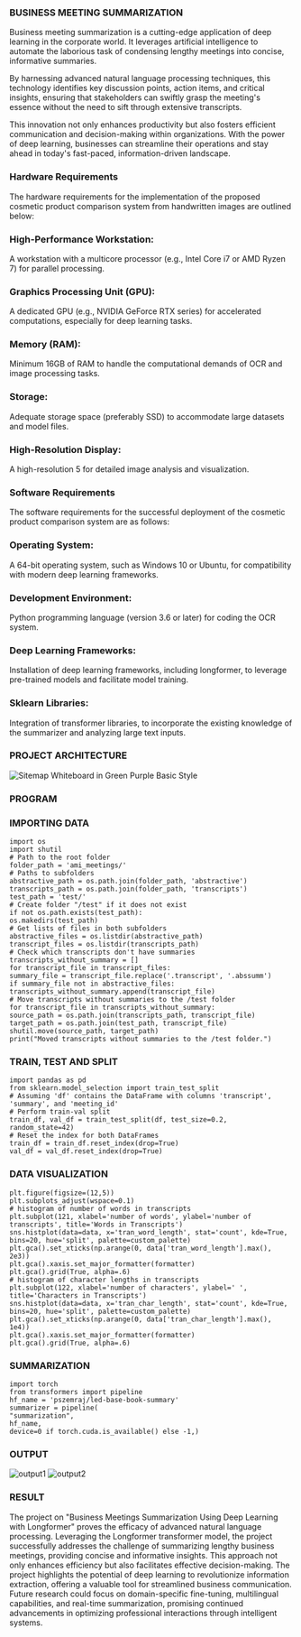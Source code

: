 ### BUSINESS MEETING SUMMARIZATION
Business meeting summarization is a cutting-edge application of deep learning in the corporate world. It leverages artificial intelligence to automate the laborious task of condensing lengthy meetings into concise, informative summaries. 

By harnessing advanced natural language processing techniques, this technology identifies key discussion points, action items, and critical insights, ensuring that stakeholders can swiftly grasp the meeting's essence without the need to sift through extensive transcripts.

This innovation not only enhances productivity but also fosters efficient communication and decision-making within organizations. With the power of deep learning, businesses can streamline their operations and stay ahead in today's fast-paced, information-driven landscape.

### Hardware Requirements
The hardware requirements for the implementation of the proposed cosmetic product comparison system from handwritten images are outlined below:

### High-Performance Workstation:
A workstation with a multicore processor (e.g., Intel Core i7 or AMD Ryzen 7) for parallel processing.

### Graphics Processing Unit (GPU):
A dedicated GPU (e.g., NVIDIA GeForce RTX series) for accelerated computations, especially for deep learning tasks.

### Memory (RAM):
Minimum 16GB of RAM to handle the computational demands of OCR and image processing tasks.

### Storage:
Adequate storage space (preferably SSD) to accommodate large datasets and model files.

### High-Resolution Display:
A high-resolution 5 for detailed image analysis and visualization.

### Software Requirements
The software requirements for the successful deployment of the cosmetic product comparison system are as follows:

### Operating System:
A 64-bit operating system, such as Windows 10 or Ubuntu, for compatibility with modern deep learning frameworks.

### Development Environment:
Python programming language (version 3.6 or later) for coding the OCR
system.

### Deep Learning Frameworks:
Installation of deep learning frameworks, including longformer, to leverage pre-trained models and facilitate model training.

### Sklearn Libraries:
Integration of transformer libraries,  to incorporate the existing knowledge of the summarizer and analyzing large text inputs.

### PROJECT ARCHITECTURE

![Sitemap Whiteboard in Green Purple Basic Style](https://github.com/Sanjay-145/business/assets/75235426/0c211e62-9510-42b3-82af-b07a0b25f744)

### PROGRAM
### IMPORTING DATA
```
import os
import shutil
# Path to the root folder
folder_path = 'ami_meetings/'
# Paths to subfolders
abstractive_path = os.path.join(folder_path, 'abstractive')
transcripts_path = os.path.join(folder_path, 'transcripts')
test_path = 'test/'
# Create folder "/test" if it does not exist
if not os.path.exists(test_path):
os.makedirs(test_path)
# Get lists of files in both subfolders
abstractive_files = os.listdir(abstractive_path)
transcript_files = os.listdir(transcripts_path)
# Check which transcripts don't have summaries
transcripts_without_summary = []
for transcript_file in transcript_files:
summary_file = transcript_file.replace('.transcript', '.abssumm')
if summary_file not in abstractive_files:
transcripts_without_summary.append(transcript_file)
# Move transcripts without summaries to the /test folder
for transcript_file in transcripts_without_summary:
source_path = os.path.join(transcripts_path, transcript_file)
target_path = os.path.join(test_path, transcript_file)
shutil.move(source_path, target_path)
print("Moved transcripts without summaries to the /test folder.")
```
### TRAIN, TEST AND SPLIT
```
import pandas as pd
from sklearn.model_selection import train_test_split
# Assuming 'df' contains the DataFrame with columns 'transcript', 'summary', and 'meeting_id'
# Perform train-val split
train_df, val_df = train_test_split(df, test_size=0.2, random_state=42)
# Reset the index for both DataFrames
train_df = train_df.reset_index(drop=True)
val_df = val_df.reset_index(drop=True)
```
### DATA VISUALIZATION
```
plt.figure(figsize=(12,5))
plt.subplots_adjust(wspace=0.1)
# histogram of number of words in transcripts
plt.subplot(121, xlabel='number of words', ylabel='number of transcripts', title='Words in Transcripts')
sns.histplot(data=data, x='tran_word_length', stat='count', kde=True, bins=20, hue='split', palette=custom_palette)
plt.gca().set_xticks(np.arange(0, data['tran_word_length'].max(), 2e3))
plt.gca().xaxis.set_major_formatter(formatter)
plt.gca().grid(True, alpha=.6)
# histogram of character lengths in transcripts
plt.subplot(122, xlabel='number of characters', ylabel=' ', title='Characters in Transcripts')
sns.histplot(data=data, x='tran_char_length', stat='count', kde=True, bins=20, hue='split', palette=custom_palette)
plt.gca().set_xticks(np.arange(0, data['tran_char_length'].max(), 1e4))
plt.gca().xaxis.set_major_formatter(formatter)
plt.gca().grid(True, alpha=.6)
```
### SUMMARIZATION
```
import torch
from transformers import pipeline
hf_name = 'pszemraj/led-base-book-summary'
summarizer = pipeline(
"summarization",
hf_name,
device=0 if torch.cuda.is_available() else -1,)
```
### OUTPUT

![output1](https://github.com/Sanjay-145/business/assets/75235426/7ec6761a-c2ae-4c8c-a6ce-ca5acb33fce1)
![output2](https://github.com/Sanjay-145/business/assets/75235426/bc647753-6399-4ae2-8dec-72ad5040554e)

### RESULT
The project on "Business Meetings Summarization Using Deep Learning with Longformer" proves the efficacy of advanced natural language processing. Leveraging the Longformer transformer model, the project successfully addresses the challenge of summarizing lengthy business meetings, providing concise and informative insights. This approach not only enhances efficiency but also facilitates effective decision-making. The project highlights the potential of deep learning to revolutionize information extraction, offering a valuable tool for streamlined business communication. Future research could focus on domain-specific fine-tuning, multilingual capabilities, and real-time summarization, promising continued advancements in optimizing professional interactions through intelligent systems.
